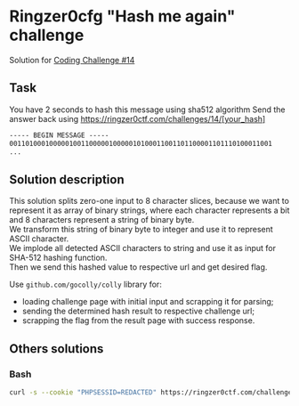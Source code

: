 # Ringzer0cfg "Hash me again" challenge

Solution for [Coding Challenge #14](https://ringzer0ctf.com/challenges/14)

## Task

You have 2 seconds to hash this message using sha512 algorithm
Send the answer back using https://ringzer0ctf.com/challenges/14/[your_hash]

```txt
----- BEGIN MESSAGE -----
001101000100000100110000010000010100011001101100001101110100011001
...
```

## Solution description

This solution splits zero-one input to 8 character slices, because we want to represent it as array of binary strings, where each character represents a bit and 8 characters represent a string of binary byte.  
We transform this string of binary byte to integer and use it to represent ASCII character.  
We implode all detected ASCII characters to string and use it as input for SHA-512 hashing function.  
Then we send this hashed value to respective url and get desired flag.

Use `github.com/gocolly/colly` library for:

* loading challenge page with initial input and scrapping it for parsing;
* sending the determined hash result to respective challenge url;
* scrapping the flag from the result page with success response.

## Others solutions

### Bash

```sh
curl -s --cookie "PHPSESSID=REDACTED" https://ringzer0ctf.com/challenges/14/"$(curl -s --cookie "PHPSESSID=REDACTED" https://ringzer0ctf.com/challenges/14 | sed -n '/011/, /</p' | cut -c 3- | head -c 8192 |perl -lpe '$_=pack"B*",$_' |sha512 -x)" | grep alert
```
